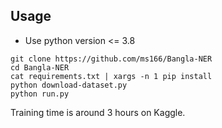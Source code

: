 ## Usage
* Use python version <= 3.8

```
git clone https://github.com/ms166/Bangla-NER
cd Bangla-NER
cat requirements.txt | xargs -n 1 pip install
python download-dataset.py
python run.py
```

Training time is around 3 hours on Kaggle.
